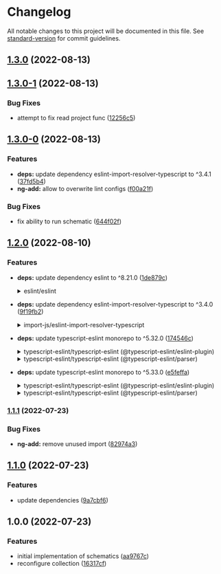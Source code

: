 # Changelog

All notable changes to this project will be documented in this file. See [standard-version](https://github.com/conventional-changelog/standard-version) for commit guidelines.

## [1.3.0](https://github.com/brulex/linters/compare/v1.3.0-1...v1.3.0) (2022-08-13)

## [1.3.0-1](https://github.com/brulex/linters/compare/v1.3.0-0...v1.3.0-1) (2022-08-13)


### Bug Fixes

* attempt to fix read project func ([12256c5](https://github.com/brulex/linters/commit/12256c565c190a26bc39c09538ce2f02b75962e3))

## [1.3.0-0](https://github.com/brulex/linters/compare/v1.2.0...v1.3.0-0) (2022-08-13)


### Features

* **deps:** update dependency eslint-import-resolver-typescript to ^3.4.1 ([37fd5b4](https://github.com/brulex/linters/commit/37fd5b42ca5ae813a08390f7f5028a1e66357cc5))
* **ng-add:** allow to overwrite lint configs ([f00a21f](https://github.com/brulex/linters/commit/f00a21f1facb55334b6291c4434477fbaba67193))


### Bug Fixes

* fix ability to run schematic ([644f02f](https://github.com/brulex/linters/commit/644f02fca52e3bdafee91a96bdabc0d30288eae7))

## [1.2.0](https://github.com/brulex/linters/compare/v1.1.1...v1.2.0) (2022-08-10)


### Features

* **deps:** update dependency eslint to ^8.21.0 ([1de879c](https://github.com/brulex/linters/commit/1de879c498bfd8a2b20d65cc6260e97a805b3fdd))
    <details>
    <summary>eslint/eslint</summary>
    
    ### [`v8.21.0`](https://togithub.com/eslint/eslint/releases/tag/v8.21.0)
    
    [Compare Source](https://togithub.com/eslint/eslint/compare/v8.20.0...v8.21.0)
    
    #### Features
    
    -   [`7b43ea1`](https://togithub.com/eslint/eslint/commit/7b43ea14a8af5fc3dbac38fa9d5bc71741328c16) feat: Implement FlatESLint ([#&#8203;16149](https://togithub.com/eslint/eslint/issues/16149)) (Nicholas C. Zakas)
    -   [`92bf49a`](https://togithub.com/eslint/eslint/commit/92bf49a4b39dde728fbc6d348e62c7009e21cf7d) feat: improve the key width calculation in `key-spacing` rule ([#&#8203;16154](https://togithub.com/eslint/eslint/issues/16154)) (Nitin Kumar)
    -   [`c461542`](https://togithub.com/eslint/eslint/commit/c4615421cb4825e2ad22e275ec9439756d56299c) feat: add new `allowLineSeparatedGroups` option to the `sort-keys` rule ([#&#8203;16138](https://togithub.com/eslint/eslint/issues/16138)) (Nitin Kumar)
    -   [`1cdcbca`](https://togithub.com/eslint/eslint/commit/1cdcbca8a961a057a9db40df412f249545befe2b) feat: add deprecation warnings for legacy API in `RuleTester` ([#&#8203;16063](https://togithub.com/eslint/eslint/issues/16063)) (Nitin Kumar)
    
    #### Bug Fixes
    
    -   [`0396775`](https://togithub.com/eslint/eslint/commit/03967755270ae28eec651281c50b6990d3983f48) fix: lines-around-comment apply `allowBlockStart` for switch statements ([#&#8203;16153](https://togithub.com/eslint/eslint/issues/16153)) (Nitin Kumar)
    
    #### Documentation
    
    -   [`2aadc93`](https://togithub.com/eslint/eslint/commit/2aadc93272f1ab7f40246c6b18c4056660f2b3a2) docs: add anchors to headings inside docs content ([#&#8203;16134](https://togithub.com/eslint/eslint/issues/16134)) (Strek)
    
    #### Chores
    
    -   [`8892511`](https://togithub.com/eslint/eslint/commit/889251194867b1f394c571a5982249329fa44cfd) chore: Upgrade to Espree 9.3.3 ([#&#8203;16173](https://togithub.com/eslint/eslint/issues/16173)) (Brandon Mills)
    -   [`1233bee`](https://togithub.com/eslint/eslint/commit/1233beea3938fc4234c8f75917776832226fc3c8) chore: switch to eslint-plugin-node's maintained fork ([#&#8203;16150](https://togithub.com/eslint/eslint/issues/16150)) (唯然)
    -   [`97b95c0`](https://togithub.com/eslint/eslint/commit/97b95c068d5b35fae68ca919257b61430271ac76) chore: upgrade puppeteer v13 ([#&#8203;16151](https://togithub.com/eslint/eslint/issues/16151)) (唯然)
    
    </details>

* **deps:** update dependency eslint-import-resolver-typescript to ^3.4.0 ([9f19fb2](https://github.com/brulex/linters/commit/9f19fb298ef3d2569bcfde895a1097ddc485a8c3))
    <details>
    <summary>import-js/eslint-import-resolver-typescript</summary>
    
    ### [`v3.4.0`](https://togithub.com/import-js/eslint-import-resolver-typescript/blob/HEAD/CHANGELOG.md#&#8203;340)
    
    [Compare Source](https://togithub.com/import-js/eslint-import-resolver-typescript/compare/v3.3.0...v3.4.0)
    
    ##### Minor Changes
    
    -   [#&#8203;161](https://togithub.com/import-js/eslint-import-resolver-typescript/pull/161) [`82d090b`](https://togithub.com/import-js/eslint-import-resolver-typescript/commit/82d090b2411853f94909a3c9a0ed3b8bbe1bef11) Thanks [@&#8203;rbong](https://togithub.com/rbong)! - feat: add support for `jsconfig.json`
    
    </details>

* **deps:** update typescript-eslint monorepo to ^5.32.0 ([174546c](https://github.com/brulex/linters/commit/174546c7a9d98beeb8fca4d5faaaf72a1a3f8fd3))
    <details>
    <summary>typescript-eslint/typescript-eslint (@&#8203;typescript-eslint/eslint-plugin)</summary>
    
    ### [`v5.32.0`](https://togithub.com/typescript-eslint/typescript-eslint/blob/HEAD/packages/eslint-plugin/CHANGELOG.md#&#8203;5320-httpsgithubcomtypescript-eslinttypescript-eslintcomparev5310v5320-2022-08-01)
    
    [Compare Source](https://togithub.com/typescript-eslint/typescript-eslint/compare/v5.31.0...v5.32.0)
    
    ##### Features
    
    -   **eslint-plugin:** \[no-use-before-define] add "allowNamedExports" option ([#&#8203;5397](https://togithub.com/typescript-eslint/typescript-eslint/issues/5397)) ([ad412cd](https://togithub.com/typescript-eslint/typescript-eslint/commit/ad412cdd74dc5619fbe4bf27c0a5eb5c5a4b65ca))
    
    ### [`v5.31.0`](https://togithub.com/typescript-eslint/typescript-eslint/blob/HEAD/packages/eslint-plugin/CHANGELOG.md#&#8203;5310-httpsgithubcomtypescript-eslinttypescript-eslintcomparev5307v5310-2022-07-25)
    
    [Compare Source](https://togithub.com/typescript-eslint/typescript-eslint/compare/v5.30.7...v5.31.0)
    
    ##### Bug Fixes
    
    -   **eslint-plugin:** \[typedef] Support nested array destructuring with type annotation ([#&#8203;5311](https://togithub.com/typescript-eslint/typescript-eslint/issues/5311)) ([6d19efe](https://togithub.com/typescript-eslint/typescript-eslint/commit/6d19efed16d1cf0357ad363b6373d2021c49a8c8))
    -   **scope-manager:** handle typeParameters of TSInstantiationExpression ([#&#8203;5355](https://togithub.com/typescript-eslint/typescript-eslint/issues/5355)) ([2595ccf](https://togithub.com/typescript-eslint/typescript-eslint/commit/2595ccf67cd5158edbd6bebd9ac2dbd8bbd8b99c))
    
    ##### Features
    
    -   **eslint-plugin:** \[consistent-generic-ctors] check class field declaration ([#&#8203;5288](https://togithub.com/typescript-eslint/typescript-eslint/issues/5288)) ([48f996e](https://togithub.com/typescript-eslint/typescript-eslint/commit/48f996e8dda79c9c865e8ca6552069902836648b))
    -   **eslint-plugin:** \[prefer-nullish-coalescing] add ignoreTernaryTests option ([#&#8203;4965](https://togithub.com/typescript-eslint/typescript-eslint/issues/4965)) ([f82727f](https://togithub.com/typescript-eslint/typescript-eslint/commit/f82727ffeb97475c07773ca1d1e5b9609fcc5e68))
    
    #### [5.30.7](https://togithub.com/typescript-eslint/typescript-eslint/compare/v5.30.6...v5.30.7) (2022-07-18)
    
    ##### Bug Fixes
    
    -   **eslint-plugin:** \[no-inferrable] fix optional param to valid code ([#&#8203;5342](https://togithub.com/typescript-eslint/typescript-eslint/issues/5342)) ([98f6d5e](https://togithub.com/typescript-eslint/typescript-eslint/commit/98f6d5e6d08d1eb9789da52a15f337f5f53438bd))
    -   **eslint-plugin:** \[no-unused-vars] highlight last write reference ([#&#8203;5267](https://togithub.com/typescript-eslint/typescript-eslint/issues/5267)) ([c3f199a](https://togithub.com/typescript-eslint/typescript-eslint/commit/c3f199a65a16aa72f5bb83e81a1ce0ffb5f69772))
    
    #### [5.30.6](https://togithub.com/typescript-eslint/typescript-eslint/compare/v5.30.5...v5.30.6) (2022-07-11)
    
    **Note:** Version bump only for package [@&#8203;typescript-eslint/eslint-plugin](https://togithub.com/typescript-eslint/eslint-plugin)
    
    #### [5.30.5](https://togithub.com/typescript-eslint/typescript-eslint/compare/v5.30.4...v5.30.5) (2022-07-04)
    
    ##### Bug Fixes
    
    -   **eslint-plugin:** \[consistent-indexed-object-style] fix record mode fixer for generics with a default value ([#&#8203;5280](https://togithub.com/typescript-eslint/typescript-eslint/issues/5280)) ([57f032c](https://togithub.com/typescript-eslint/typescript-eslint/commit/57f032c2e6a822c049177713778d0077ee138d9a))
    
    #### [5.30.4](https://togithub.com/typescript-eslint/typescript-eslint/compare/v5.30.3...v5.30.4) (2022-07-03)
    
    **Note:** Version bump only for package [@&#8203;typescript-eslint/eslint-plugin](https://togithub.com/typescript-eslint/eslint-plugin)
    
    #### [5.30.3](https://togithub.com/typescript-eslint/typescript-eslint/compare/v5.30.2...v5.30.3) (2022-07-01)
    
    **Note:** Version bump only for package [@&#8203;typescript-eslint/eslint-plugin](https://togithub.com/typescript-eslint/eslint-plugin)
    
    #### [5.30.2](https://togithub.com/typescript-eslint/typescript-eslint/compare/v5.30.1...v5.30.2) (2022-07-01)
    
    **Note:** Version bump only for package [@&#8203;typescript-eslint/eslint-plugin](https://togithub.com/typescript-eslint/eslint-plugin)
    
    #### [5.30.1](https://togithub.com/typescript-eslint/typescript-eslint/compare/v5.30.0...v5.30.1) (2022-07-01)
    
    ##### Bug Fixes
    
    -   **eslint-plugin:** \[no-base-to-string] add missing apostrophe to message ([#&#8203;5270](https://togithub.com/typescript-eslint/typescript-eslint/issues/5270)) ([d320174](https://togithub.com/typescript-eslint/typescript-eslint/commit/58034e343a167ca7751b54d2b2a0e7d3852aabec))
    
    </details>
    
    <details>
    <summary>typescript-eslint/typescript-eslint (@&#8203;typescript-eslint/parser)</summary>
    
    ### [`v5.32.0`](https://togithub.com/typescript-eslint/typescript-eslint/blob/HEAD/packages/parser/CHANGELOG.md#&#8203;5320-httpsgithubcomtypescript-eslinttypescript-eslintcomparev5310v5320-2022-08-01)
    
    [Compare Source](https://togithub.com/typescript-eslint/typescript-eslint/compare/v5.31.0...v5.32.0)
    
    **Note:** Version bump only for package [@&#8203;typescript-eslint/parser](https://togithub.com/typescript-eslint/parser)
    
    ### [`v5.31.0`](https://togithub.com/typescript-eslint/typescript-eslint/blob/HEAD/packages/parser/CHANGELOG.md#&#8203;5310-httpsgithubcomtypescript-eslinttypescript-eslintcomparev5307v5310-2022-07-25)
    
    [Compare Source](https://togithub.com/typescript-eslint/typescript-eslint/compare/v5.30.7...v5.31.0)
    
    **Note:** Version bump only for package [@&#8203;typescript-eslint/parser](https://togithub.com/typescript-eslint/parser)
    
    #### [5.30.7](https://togithub.com/typescript-eslint/typescript-eslint/compare/v5.30.6...v5.30.7) (2022-07-18)
    
    ##### Bug Fixes
    
    -   expose types supporting old versions of typescript ([#&#8203;5339](https://togithub.com/typescript-eslint/typescript-eslint/issues/5339)) ([4ba9bdb](https://togithub.com/typescript-eslint/typescript-eslint/commit/4ba9bdb93f87e6bc370f13aa1de48f435abe3f88))
    
    #### [5.30.6](https://togithub.com/typescript-eslint/typescript-eslint/compare/v5.30.5...v5.30.6) (2022-07-11)
    
    **Note:** Version bump only for package [@&#8203;typescript-eslint/parser](https://togithub.com/typescript-eslint/parser)
    
    #### [5.30.5](https://togithub.com/typescript-eslint/typescript-eslint/compare/v5.30.4...v5.30.5) (2022-07-04)
    
    **Note:** Version bump only for package [@&#8203;typescript-eslint/parser](https://togithub.com/typescript-eslint/parser)
    
    #### [5.30.4](https://togithub.com/typescript-eslint/typescript-eslint/compare/v5.30.3...v5.30.4) (2022-07-03)
    
    **Note:** Version bump only for package [@&#8203;typescript-eslint/parser](https://togithub.com/typescript-eslint/parser)
    
    #### [5.30.3](https://togithub.com/typescript-eslint/typescript-eslint/compare/v5.30.2...v5.30.3) (2022-07-01)
    
    **Note:** Version bump only for package [@&#8203;typescript-eslint/parser](https://togithub.com/typescript-eslint/parser)
    
    #### [5.30.2](https://togithub.com/typescript-eslint/typescript-eslint/compare/v5.30.1...v5.30.2) (2022-07-01)
    
    **Note:** Version bump only for package [@&#8203;typescript-eslint/parser](https://togithub.com/typescript-eslint/parser)
    
    #### 5.30.1 (2022-07-01)
    
    **Note:** Version bump only for package [@&#8203;typescript-eslint/parser](https://togithub.com/typescript-eslint/parser)
    
    </details>

* **deps:** update typescript-eslint monorepo to ^5.33.0 ([e5feffa](https://github.com/brulex/linters/commit/e5feffa6a74c04dd9a45c90efdc20fa773ff0bd4))
    <details>
    <summary>typescript-eslint/typescript-eslint (@&#8203;typescript-eslint/eslint-plugin)</summary>
    
    ### [`v5.33.0`](https://togithub.com/typescript-eslint/typescript-eslint/blob/HEAD/packages/eslint-plugin/CHANGELOG.md#&#8203;5330-httpsgithubcomtypescript-eslinttypescript-eslintcomparev5320v5330-2022-08-08)
    
    [Compare Source](https://togithub.com/typescript-eslint/typescript-eslint/compare/v5.32.0...v5.33.0)
    
    ##### Bug Fixes
    
    -   **eslint-plugin:** \[no-extra-parens] handle await with type assertion ([#&#8203;5428](https://togithub.com/typescript-eslint/typescript-eslint/issues/5428)) ([e03826f](https://togithub.com/typescript-eslint/typescript-eslint/commit/e03826f08ce8bfdd6d6702025d975cfb7d867097))
    -   **website:** add explicit frontmatter description to rule docs ([#&#8203;5429](https://togithub.com/typescript-eslint/typescript-eslint/issues/5429)) ([63cba5f](https://togithub.com/typescript-eslint/typescript-eslint/commit/63cba5f4c1884e102927b3b14b18a00e96ac63a1))
    
    ##### Features
    
    -   **eslint-plugin:** \[member-ordering] support static blocks ([#&#8203;5417](https://togithub.com/typescript-eslint/typescript-eslint/issues/5417)) ([5983e5a](https://togithub.com/typescript-eslint/typescript-eslint/commit/5983e5ab3bfb94fec782bea54a37457fe31db545))
    -   **eslint-plugin:** \[prefer-as-const] adds support for class properties ([#&#8203;5413](https://togithub.com/typescript-eslint/typescript-eslint/issues/5413)) ([d2394f8](https://togithub.com/typescript-eslint/typescript-eslint/commit/d2394f810960fda07b9c8affd47b769d16f4b8cb))
    
    </details>
    
    <details>
    <summary>typescript-eslint/typescript-eslint (@&#8203;typescript-eslint/parser)</summary>
    
    ### [`v5.33.0`](https://togithub.com/typescript-eslint/typescript-eslint/blob/HEAD/packages/parser/CHANGELOG.md#&#8203;5330-httpsgithubcomtypescript-eslinttypescript-eslintcomparev5320v5330-2022-08-08)
    
    [Compare Source](https://togithub.com/typescript-eslint/typescript-eslint/compare/v5.32.0...v5.33.0)
    
    **Note:** Version bump only for package [@&#8203;typescript-eslint/parser](https://togithub.com/typescript-eslint/parser)
    
    </details>

### [1.1.1](https://github.com/brulex/linters/compare/v1.1.0...v1.1.1) (2022-07-23)


### Bug Fixes

* **ng-add:** remove unused import ([82974a3](https://github.com/brulex/linters/commit/82974a3a650c9021485bb97b0d67579362b66841))

## [1.1.0](https://github.com/brulex/linters/compare/v1.0.0...v1.1.0) (2022-07-23)


### Features

* update dependencies ([9a7cbf6](https://github.com/brulex/linters/commit/9a7cbf6b2972cbc95b189b28ef17b974cffc9430))

## 1.0.0 (2022-07-23)


### Features

* initial implementation of schematics ([aa9767c](https://github.com/brulex/linters/commit/aa9767c2178ebe1a3d3301661e34f372f68364cc))
* reconfigure collection ([16317cf](https://github.com/brulex/linters/commit/16317cf4e43fd5f71c7813a36f7ea54f80664893))
